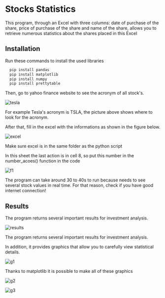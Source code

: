 
# Stocks Statistics

This program, through an Excel with three columns: date of purchase of the share, price of purchase of the share and name of the share, allows you to retrieve numerous statistics about the shares placed in this Excel
## Installation

Run these commands to install the used libraries

```bash
  pip install pandas
  pip install matplotlib
  pip install numpy
  pip install prettytable
```
Then, go to yahoo finance website to see the acronym of all stock's.

![tesla](https://user-images.githubusercontent.com/76222459/147171111-5d151803-15a3-4aef-9e1e-38329a61dfa1.png)

For example Tesla's acronym is TSLA, the picture above shows where to look for the acronym.

After that, fill in the excel with the informations as shown in the figure below.

![excel](https://user-images.githubusercontent.com/76222459/147171430-10a04b5b-2526-4e7b-b8a7-a26eee23e189.png)

Make sure excel is in the same folder as the python script

In this sheet the last action is in cell 8, so put this number in the number_acoes() function in the code

![f1](https://user-images.githubusercontent.com/76222459/147171735-ac548e4a-8cf4-4cf9-9048-49f767134636.png)

The program can take around 30 to 40s to run because needs to see several stock values in real time.
For that reason, check if you have good internet connection!
## Results

The program returns several important results for investment analysis.

![results](https://user-images.githubusercontent.com/76222459/147172049-0efe8a6c-db81-4612-89cc-a70c241c86d1.png)

The program returns several important results for investment analysis.

In addition, it provides graphics that allow you to carefully view statistical details.

![g1](https://user-images.githubusercontent.com/76222459/147172548-76f29c15-6233-4161-bf77-abe686ad46a9.png)

Thanks to matplotlib it is possible to make all of these graphics

![g2](https://user-images.githubusercontent.com/76222459/147172570-e366373b-6297-47a7-a58c-256f2cb5c7d5.png)

![g3](https://user-images.githubusercontent.com/76222459/147172589-eef826a8-1d54-450e-8384-4baa78e03efd.png)

